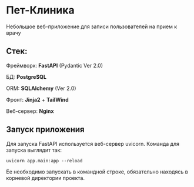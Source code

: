 # Пет-Клиника

Небольшое веб-приложение для записи пользователей на прием к врачу
## Cтек:

Фреймворк: **FastAPI** (Pydantic Ver 2.0)

БД: **PostgreSQL**

ORM: **SQLAlchemy** (Ver 2.0)

Фронт: **Jinja2** + **TailWind**

Веб-сервер: **Nginx**

## Запуск приложения
Для запуска FastAPI используется веб-сервер uvicorn. Команда для запуска выглядит так:  
```
uvicorn app.main:app --reload
```  
Ее необходимо запускать в командной строке, обязательно находясь в корневой директории проекта.
